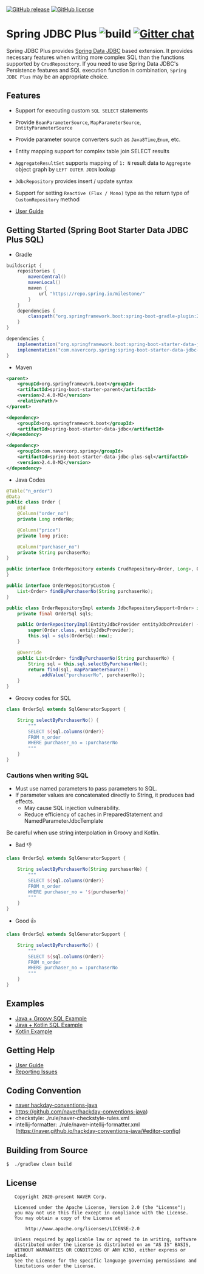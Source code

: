 [![GitHub release](https://img.shields.io/github/v/release/naver/spring-jdbc-plus.svg)](https://img.shields.io/github/v/release/naver/spring-jdbc-plus.svg?include_prereleases)
[![GitHub license](https://img.shields.io/github/license/naver/spring-jdbc-plus.svg)](https://github.com/naver/spring-jdbc-plus.js/blob/master/LICENSE)

# Spring JDBC Plus ![build](https://github.com/naver/spring-jdbc-plus/workflows/build/badge.svg) [![Gitter chat](https://badges.gitter.im/gitterHQ/gitter.png)](https://gitter.im/naver/spring-jdbc-plus)
Spring JDBC Plus provides [Spring Data JDBC](https://github.com/spring-projects/spring-data-jdbc) based extension.
It provides necessary features when writing more complex SQL than the functions supported by `CrudRepository`.
If you need to use Spring Data JDBC's Persistence features and SQL execution function in combination, `Spring JDBC Plus` may be an appropriate choice.

## Features
- Support for executing custom `SQL SELECT` statements
- Provide `BeanParameterSource`, `MapParameterSource`, `EntityParameterSource`
- Provide parameter source converters such as `Java8Time`,`Enum`, etc.
- Entity mapping support for complex table join SELECT results
- `AggregateResultSet` supports mapping of `1: N` result data to `Aggregate` object graph by `LEFT OUTER JOIN` lookup
- `JdbcRepository` provides insert / update syntax
- Support for setting `Reactive (Flux / Mono)` type as the return type of `CustomRepository` method

- [User Guide](https://github.com/naver/spring-jdbc-plus/wiki)

## Getting Started (Spring Boot Starter Data JDBC Plus SQL)
* Gradle
```gradle
buildscript {
    repositories {
        mavenCentral()
        mavenLocal()
        maven {
            url "https://repo.spring.io/milestone/"
        }
    }
    dependencies {
        classpath("org.springframework.boot:spring-boot-gradle-plugin:2.4.0-M2")
    }
}

dependencies {
    implementation("org.springframework.boot:spring-boot-starter-data-jdbc")
    implementation("com.navercorp.spring:spring-boot-starter-data-jdbc-plus-sql:2.4.0-M2")
}
```

* Maven
```xml
<parent>
    <groupId>org.springframework.boot</groupId>
    <artifactId>spring-boot-starter-parent</artifactId>
    <version>2.4.0-M2</version>
    <relativePath/>
</parent>

<dependency>
    <groupId>org.springframework.boot</groupId>
    <artifactId>spring-boot-starter-data-jdbc</artifactId>
</dependency>

<dependency>
    <groupId>com.navercorp.spring</groupId>
    <artifactId>spring-boot-starter-data-jdbc-plus-sql</artifactId>
    <version>2.4.0-M2</version>
</dependency>
```

* Java Codes

```java
@Table("n_order")
@Data
public class Order {
    @Id
    @Column("order_no")
    private Long orderNo;

    @Column("price")
    private long price;

    @Column("purchaser_no")
    private String purchaserNo;
}

public interface OrderRepository extends CrudRepository<Order, Long>, OrderRepositoryCustom {
}

public interface OrderRepositoryCustom {
    List<Order> findByPurchaserNo(String purchaserNo);
}

public class OrderRepositoryImpl extends JdbcRepositorySupport<Order> implements OrderRepositoryCustom {
	private final OrderSql sqls;

	public OrderRepositoryImpl(EntityJdbcProvider entityJdbcProvider) {
		super(Order.class, entityJdbcProvider);
		this.sql = sqls(OrderSql::new);
	}

	@Override
	public List<Order> findByPurchaserNo(String purchaserNo) {
		String sql = this.sql.selectByPurchaserNo();
		return find(sql, mapParameterSource()
			.addValue("purchaserNo", purchaserNo));
	}
}
```

* Groovy codes for SQL
```groovy
class OrderSql extends SqlGeneratorSupport {

    String selectByPurchaserNo() {
        """
        SELECT ${sql.columns(Order)}
        FROM n_order
        WHERE purchaser_no = :purchaserNo
        """
    }
}
```

### Cautions when writing SQL
- Must use named parameters to pass parameters to SQL.
- If parameter values are concatenated directly to String, it produces bad effects. 
    - May cause SQL injection vulnerability.
    - Reduce efficiency of caches in PreparedStatement and NamedParameterJdbcTemplate

Be careful when use string interpolation in Groovy and Kotlin.


* Bad  :-1:
```groovy
class OrderSql extends SqlGeneratorSupport {

    String selectByPurchaserNo(String purchaserNo) {
        """
        SELECT ${sql.columns(Order)}
        FROM n_order
        WHERE purchaser_no = '${purchaserNo}'
        """
    }
}
```

* Good :+1:
```groovy
class OrderSql extends SqlGeneratorSupport {

    String selectByPurchaserNo() {
        """
        SELECT ${sql.columns(Order)}
        FROM n_order
        WHERE purchaser_no = :purchaserNo
        """
    }
}
```

## Examples
* [Java + Groovy SQL Example](./guide-projects/plus-sql-java-groovy-guide)
* [Java + Kotlin SQL Example](./guide-projects/plus-sql-java-kotlin-guide)
* [Kotlin Example](./guide-projects/plus-sql-kotlin-guide)

## Getting Help
- [User Guide](https://github.com/naver/spring-jdbc-plus/wiki)
- [Reporting Issues](https://github.com/naver/spring-jdbc-plus/issues)

## Coding Convention
- [naver hackday-conventions-java](https://naver.github.io/hackday-conventions-java/)
- https://github.com/naver/hackday-conventions-java)
- checkstyle: ./rule/naver-checkstyle-rules.xml
- intellij-formatter: ./rule/naver-intellij-formatter.xml (https://naver.github.io/hackday-conventions-java/#editor-config)

## Building from Source
```
$  ./gradlew clean build
```

## License

```
   Copyright 2020-present NAVER Corp.

   Licensed under the Apache License, Version 2.0 (the "License");
   you may not use this file except in compliance with the License.
   You may obtain a copy of the License at

       http://www.apache.org/licenses/LICENSE-2.0

   Unless required by applicable law or agreed to in writing, software
   distributed under the License is distributed on an "AS IS" BASIS,
   WITHOUT WARRANTIES OR CONDITIONS OF ANY KIND, either express or implied.
   See the License for the specific language governing permissions and
   limitations under the License.
```
